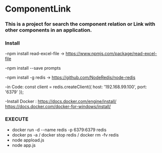 
# ComponentLink

###  This is a project for search the component relation or Link with other components in an application. 

### Install
-npm install read-excel-file  ->  https://www.npmjs.com/package/read-excel-file

-npm install --save prompts

-npm install -g redis  -> https://github.com/NodeRedis/node-redis   

   -in Code: const client = redis.createClient({ host: '192.168.99.100', port: '6379' });


-Install Docker : https://docs.docker.com/engine/install/
                     https://docs.docker.com/docker-for-windows/install/   
 


### EXECUTE
- docker run -d --name redis -p 6379:6379 redis
- docker ps -a  / docker stop redis / docker rm -fv redis
- node appload.js
- node app.js


